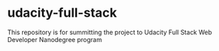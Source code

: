 # udacity-full-stack
This repository is for summitting the project to Udacity Full Stack Web Developer Nanodegree program
